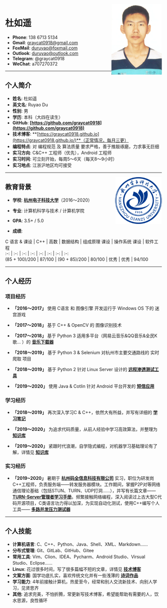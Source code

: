 
<img class="" src='img/dry.png' style='float:right; width:162.4px;height:226.4px'/>

<h1> 杜如遥</h1>

- **Phone**: 138 6713 5134
- **Gmail**: graycat0918@gmail.com
- **FoxMail**: duruyao@foxmail.com
- **Outlook**: duruyao@outlook.com
- **Telegram**: @graycat0918
- **WeChat**: a707270372

---

## 个人简介

- **姓名**: 杜如遥
- **英文名**: Ruyao Du
- **性别**: 男
- **学历**: 本科（大四在读生）
- **GitHub**: **[https://github.com/graycat0918](https://github.com/graycat0918)**
- **技术博客**: **[https://graycat0918.github.io](https://graycat0918.github.io/)**（正常情况，每月三更）
- **编程特点**: 对 编程规范 及 算法质量 要求严格，善于推敲琢磨，力求事无巨细
- **实习方向**: C&C++ 工程师（优先），Android 工程师
- **实习时间**: 可立刻开始，每周5～6天（每天8～9小时）
- **实习地点**: 江浙沪地区均可接受

---

<img class="" src='img/hdu.png' style='float:right; width:150px;height:150px'/>

## 教育背景

- **学校**: **[杭州电子科技大学](http://www.hdu.edu.cn/)**（2016～2020）

- **专业**: 计算机科学与技术 / 计算机学院

- **GPA**: 3.5+ / 5.0

- **成绩**:

C 语言 & 课设 | C++ | 高数 | 数据结构 | 组成原理 课设 | 操作系统 课设 | 软件工程    
:-: | :-: | :-: | :-: | :-: | :-: | :-: | :-:   
(85 + 100)/200 | 87/100 | (90 + 85)/200 | 80/100 | 优秀 | 优秀 | 94/100 

---

## 个人经历

### 项目经历

- **「2016～2017」** 使用 C语言 和 图像引擎 开发运行于 Windows OS 下的 迷宫游戏

- **「2017～2018」** 基于 C++ & OpenCV 的 图像识别技术

- **「2017～2018」** 基于  Python 3 适用多平台（网易云音乐&QQ音乐&全民K歌… ）的 **[音乐下载器](https://github.com/graycat0918/get-tool)**

- **「2018～2019」** 基于 Python 3 & Selenium 对杭州市主要交通路线的 实时爬取 项目

- **「2018～2019」** 基于 Python 2 针对 Linux Server 设计的 **[远程渗透测试工具](https://github.com/graycat0918/remote-control)**

- **「2019～2020」** 使用 Java & Cotlin 针对 Android 平台开发的 **[短信应用](https://github.com/graycat0918/messages-app)**

### 学习经历

- **「2018～2019」** 再次深入学习C & C++，依然大有所益，并写有详细的 **[学习笔记](https://github.com/graycat0918/cxx-learn)**

- **「2019～2020」** 为追求代码质量，从前人经验中学习高效算法，并整理为 **[知识库](https://github.com/graycat0918/algorithm-learn)**

- **「2019～2020」** 紧跟时代浪潮，自学隐式编程，对机器学习基础理论有了解，详情见 **[知识库](https://github.com/graycat0918/machine-learn)**


### 实习经历

- **「2019~2020」** 暑期于 **[杭州码全信息科技有限公司](http://www.codvision.com/maquan)** 实习，职位为研发岗C++工程师，负责服务端——转发服务器模块。工作期间，掌握P2P对等网络通信理论基础（包括STUN、TURN、UDP打洞......），并写有长篇文章—— **[TURN-Server管理者学习手册](https://github.com/graycat0918/turn-server-learn)**。频繁接触网络编程，深入阅读过上古大型C代码开源项目，C类语言功力得以加深，为实现自动化测试，使用C++编写个人工具—— **[多路并发压力测试器](https://github.com/graycat0918/turn-server-test)**

---

## 个人技能

- **计算机语言**: C、C++、Python、Java、Shell、XML、Markdown……
- **分布式管理**: Git、GitLab、GitHub、Gitee
- **常用工具**: Vim、Clion、IDEA、Pycharm、Android Studio、Virsual Studio、Eclipse……
- **Linux**: 花过很多时间，写了很多篇幅不短的文章，详情见 **[技术博客](https://graycat0918.github.io)**
- **文案方面**: 国学功底扎实，喜欢传统文化并有一些浅薄的 **[诗词作品](https://github.com/graycat0918/my-poem)**
- **学习能力**: 4年前接触计算机，热爱至今，经常和别人交流新技术、向别人学习，见贤思齐
- **其他**: 追求完美，不怕折腾，常更新写技术博客，希望能帮助有需要的人，饮水思源，良性循环